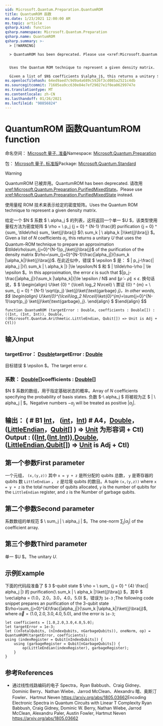 ```yaml
---
uid: Microsoft.Quantum.Preparation.QuantumROM
title: QuantumROM 函数
ms.date: 1/23/2021 12:00:00 AM
ms.topic: article
qsharp.kind: function
qsharp.namespace: Microsoft.Quantum.Preparation
qsharp.name: QuantumROM
qsharp.summary: >-
  > [!WARNING]

  > QuantumROM has been deprecated. Please use <xref:Microsoft.Quantum.Preparation.PurifiedMixedState> instead.


  Uses the Quantum ROM technique to represent a given density matrix.

  Given a list of $N$ coefficients $\alpha_j$, this returns a unitary $U$ that uses the Quantum-ROM technique to prepare an approximation  $\tilde\rho\sum_{j=0}^{N-1}p_j\ket{j}\bra{j}$ of the purification of the density matrix $\rho=\sum_{j=0}^{N-1}\frac{|alpha_j|}{\sum_k |\alpha_k|}\ket{j}\bra{j}$. In this approximation, the error $\epsilon$ is such that $|p_j-\frac{|alpha_j|}{\sum_k |\alpha_k|}|\le \epsilon / N$ and $\|\tilde\rho - \rho\| \le \epsilon$. In other words, $$ \begin{align} U\ket{0}^{\lceil\log_2 N\rceil}\ket{0}^{m}=\sum_{j=0}^{N-1}\sqrt{p_j} \ket{j}\ket{\text{garbage}_j}. \end{align} $$
ms.openlocfilehash: 64ed9aed7c9d9a4a689c5926f3cd085a2521c4db
ms.sourcegitcommit: 71605ea9cc630e84e7ef29027e1f0ea06299747e
ms.translationtype: MT
ms.contentlocale: zh-CN
ms.lasthandoff: 01/26/2021
ms.locfileid: "98856824"
---
```

# <a name="quantumrom-function"></a><span data-ttu-id="6de10-102">QuantumROM 函数</span><span class="sxs-lookup"><span data-stu-id="6de10-102">QuantumROM function</span></span>

<span data-ttu-id="6de10-103">命名空间： [Microsoft 量子. 准备](xref:Microsoft.Quantum.Preparation)</span><span class="sxs-lookup"><span data-stu-id="6de10-103">Namespace: [Microsoft.Quantum.Preparation](xref:Microsoft.Quantum.Preparation)</span></span>

<span data-ttu-id="6de10-104">包： [Microsoft 量子. 标准版](https://nuget.org/packages/Microsoft.Quantum.Standard)</span><span class="sxs-lookup"><span data-stu-id="6de10-104">Package: [Microsoft.Quantum.Standard](https://nuget.org/packages/Microsoft.Quantum.Standard)</span></span>


> [!WARNING]
> <span data-ttu-id="6de10-105">QuantumROM 已被弃用。</span><span class="sxs-lookup"><span data-stu-id="6de10-105">QuantumROM has been deprecated.</span></span> <span data-ttu-id="6de10-106">请改用 <xref:Microsoft.Quantum.Preparation.PurifiedMixedState>。</span><span class="sxs-lookup"><span data-stu-id="6de10-106">Please use <xref:Microsoft.Quantum.Preparation.PurifiedMixedState> instead.</span></span>

<span data-ttu-id="6de10-107">使用量程 ROM 技术来表示给定的密度矩阵。</span><span class="sxs-lookup"><span data-stu-id="6de10-107">Uses the Quantum ROM technique to represent a given density matrix.</span></span>

<span data-ttu-id="6de10-108">给定一个 $N $ 系数 $ \ alpha_j $ 的列表，这将返回一个单一 $U $，该类型使用量程方法为密度矩阵 $ \rho = \ p_j {j = 0} ^ {N-1} \frac{的 purification {j = 0} ^ {sum_ \tilde\rho\} sum_ \ket{j}\bra{j} ${\ sum_k | \ alpha_k |}\ket{j}\bra{j} $。</span><span class="sxs-lookup"><span data-stu-id="6de10-108">Given a list of $N$ coefficients $\alpha_j$, this returns a unitary $U$ that uses the Quantum-ROM technique to prepare an approximation  $\tilde\rho\sum_{j=0}^{N-1}p_j\ket{j}\bra{j}$ of the purification of the density matrix $\rho=\sum_{j=0}^{N-1}\frac{|alpha_j|}{\sum_k |\alpha_k|}\ket{j}\bra{j}$.</span></span> <span data-ttu-id="6de10-109">在此近似中，错误 $ \epsilon $ 是： $ | p_j-\frac{| alpha_j |}{\ sum_k | \ alpha_k |} |\le \epsilon/N $ 和 $ \| \tilde\rho-\rho \| \le \epsilon $。</span><span class="sxs-lookup"><span data-stu-id="6de10-109">In this approximation, the error $\epsilon$ is such that $|p_j-\frac{|alpha_j|}{\sum_k |\alpha_k|}|\le \epsilon / N$ and $\|\tilde\rho - \rho\| \le \epsilon$.</span></span> <span data-ttu-id="6de10-110">换句话说，$ $ \begin{align} U\ket {0} ^ {\lceil\ log_2 N\rceil} \ 票证 {0} ^ {m} = \ sum_ {j = 0} ^ {N-1} \sqrt{p_j} \ket{j}\ket{\text{garbage} _j}。</span><span class="sxs-lookup"><span data-stu-id="6de10-110">In other words, $$ \begin{align} U\ket{0}^{\lceil\log_2 N\rceil}\ket{0}^{m}=\sum_{j=0}^{N-1}\sqrt{p_j} \ket{j}\ket{\text{garbage}_j}.</span></span>
<span data-ttu-id="6de10-111">\end{align} $ $</span><span class="sxs-lookup"><span data-stu-id="6de10-111">\end{align} $$</span></span>

```qsharp
function QuantumROM (targetError : Double, coefficients : Double[]) : ((Int, (Int, Int)), Double, ((Microsoft.Quantum.Arithmetic.LittleEndian, Qubit[]) => Unit is Adj + Ctl))
```


## <a name="input"></a><span data-ttu-id="6de10-112">输入</span><span class="sxs-lookup"><span data-stu-id="6de10-112">Input</span></span>

### <a name="targeterror--double"></a><span data-ttu-id="6de10-113">targetError： [Double](xref:microsoft.quantum.lang-ref.double)</span><span class="sxs-lookup"><span data-stu-id="6de10-113">targetError : [Double](xref:microsoft.quantum.lang-ref.double)</span></span>

<span data-ttu-id="6de10-114">目标错误 $ \epsilon $。</span><span class="sxs-lookup"><span data-stu-id="6de10-114">The target error $\epsilon$.</span></span>


### <a name="coefficients--double"></a><span data-ttu-id="6de10-115">系数： [Double](xref:microsoft.quantum.lang-ref.double)[]</span><span class="sxs-lookup"><span data-stu-id="6de10-115">coefficients : [Double](xref:microsoft.quantum.lang-ref.double)[]</span></span>

<span data-ttu-id="6de10-116">$N $ 系数的数组，用于指定基础状态的概率。</span><span class="sxs-lookup"><span data-stu-id="6de10-116">Array of $N$ coefficients specifying the probability of basis states.</span></span>
<span data-ttu-id="6de10-117">负数 $-\ alpha_j $ 将被视为正 $ | \ alpha_j | $。</span><span class="sxs-lookup"><span data-stu-id="6de10-117">Negative numbers $-\alpha_j$ will be treated as positive $|\alpha_j|$.</span></span>



## <a name="output--intintintdoublelittleendianqubit--unit--is-adj--ctl"></a><span data-ttu-id="6de10-118">输出： ( # B1 [Int](xref:microsoft.quantum.lang-ref.int)， ([int](xref:microsoft.quantum.lang-ref.int)，[Int](xref:microsoft.quantum.lang-ref.int)) # A4，[Double](xref:microsoft.quantum.lang-ref.double)， ([LittleEndian](xref:Microsoft.Quantum.Arithmetic.LittleEndian)，[Qubit](xref:microsoft.quantum.lang-ref.qubit)[] ) => [Unit](xref:microsoft.quantum.lang-ref.unit)  为形容词 + Ctl) </span><span class="sxs-lookup"><span data-stu-id="6de10-118">Output : (([Int](xref:microsoft.quantum.lang-ref.int),([Int](xref:microsoft.quantum.lang-ref.int),[Int](xref:microsoft.quantum.lang-ref.int))),[Double](xref:microsoft.quantum.lang-ref.double),([LittleEndian](xref:Microsoft.Quantum.Arithmetic.LittleEndian),[Qubit](xref:microsoft.quantum.lang-ref.qubit)[]) => [Unit](xref:microsoft.quantum.lang-ref.unit)  is Adj + Ctl)</span></span>

## <a name="first-parameter"></a><span data-ttu-id="6de10-119">第一个参数</span><span class="sxs-lookup"><span data-stu-id="6de10-119">First parameter</span></span>

<span data-ttu-id="6de10-120">一个元组， `(x,(y,z))` 其中 `x = y + z` 是所分配的 qubits 总数， `y` 是寄存器的 qubits 数 `LittleEndian` ， `z` 是垃圾 qubits 的数目。</span><span class="sxs-lookup"><span data-stu-id="6de10-120">A tuple `(x,(y,z))` where `x = y + z` is the total number of qubits allocated, `y` is the number of qubits for the `LittleEndian` register, and `z` is the Number of garbage qubits.</span></span>

## <a name="second-parameter"></a><span data-ttu-id="6de10-121">第二个参数</span><span class="sxs-lookup"><span data-stu-id="6de10-121">Second parameter</span></span>

<span data-ttu-id="6de10-122">系数数组的单规范 $ \ sum_j | \ alpha_j | $。</span><span class="sxs-lookup"><span data-stu-id="6de10-122">The one-norm $\sum_j |\alpha_j|$ of the coefficient array.</span></span>

## <a name="third-parameter"></a><span data-ttu-id="6de10-123">第三个参数</span><span class="sxs-lookup"><span data-stu-id="6de10-123">Third parameter</span></span>

<span data-ttu-id="6de10-124">单一 $U $。</span><span class="sxs-lookup"><span data-stu-id="6de10-124">The unitary $U$.</span></span>

## <a name="example"></a><span data-ttu-id="6de10-125">示例</span><span class="sxs-lookup"><span data-stu-id="6de10-125">Example</span></span>

<span data-ttu-id="6de10-126">下面的代码段准备了 $ 3 $-qubit state $ \rho = \ sum_ {j = 0} ^ {4} \frac{| alpha_j |} 的 purification{\ sum_k | \ alpha_k |}\ket{j}\bra{j} $，其中 $ \vec\alpha = (1.0，2.0，3.0，4.0，5.0) $，错误为 `1e-3` ;</span><span class="sxs-lookup"><span data-stu-id="6de10-126">The following code snippet prepares an purification of the $3$-qubit state $\rho=\sum_{j=0}^{4}\frac{|alpha_j|}{\sum_k |\alpha_k|}\ket{j}\bra{j}$, where $\vec\alpha=(1.0,2.0,3.0,4.0,5.0)$, and the error is `1e-3`;</span></span>

```qsharp
let coefficients = [1.0,2.0,3.0,4.0,5.0];
let targetError = 1e-3;
let ((nTotalQubits, (nIndexQubits, nGarbageQubits)), oneNorm, op) = QuantumROM(targetError, coefficients);
using (indexRegister = Qubit[nIndexQubits]) {
    using (garbageRegister = Qubit[nGarbageQubits]) {
        op(LittleEndian(indexRegister), garbageRegister);
    }
}
```

## <a name="references"></a><span data-ttu-id="6de10-127">参考</span><span class="sxs-lookup"><span data-stu-id="6de10-127">References</span></span>

- <span data-ttu-id="6de10-128">通过线性线路编码的电子 Spectra，Ryan Babbush、Craig Gidney、Dominic Berry、Nathan Wiebe、Jarrod McClean、Alexandru 暗、奥斯汀 Fowler、Hartmut Neven https://arxiv.org/abs/1805.03662</span><span class="sxs-lookup"><span data-stu-id="6de10-128">Encoding Electronic Spectra in Quantum Circuits with Linear T Complexity Ryan Babbush, Craig Gidney, Dominic W. Berry, Nathan Wiebe, Jarrod McClean, Alexandru Paler, Austin Fowler, Hartmut Neven https://arxiv.org/abs/1805.03662</span></span>